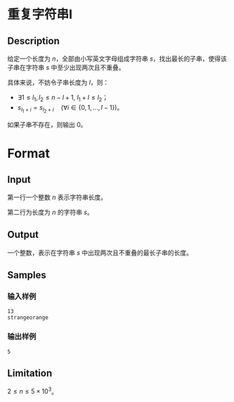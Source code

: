 # 重复字符串I

## Description

给定一个长度为 $n$，全部由小写英文字母组成字符串 $s$，找出最长的子串，使得该子串在字符串 $s$ 中至少出现两次且不重叠。

具体来说，不妨令子串长度为 $l$，则：
- $\exists 1 \le l_1, l_2 \le n - l + 1,\ l_1 + l \le l_2$；
- $s_{l_1+i} = s_{l_2+i}\quad (\forall i \in \{0, 1, ..., l - 1\})$。

如果子串不存在，则输出 0。

# Format

## Input

第一行一个整数 $n$ 表示字符串长度。

第二行为长度为 $n$ 的字符串 $s$。

## Output

一个整数，表示在字符串 $s$ 中出现两次且不重叠的最长子串的长度。

## Samples

### 输入样例

```
13
strangeorange
```

### 输出样例

```
5
```

## Limitation

$2 \le n \le 5 \times 10^3$。